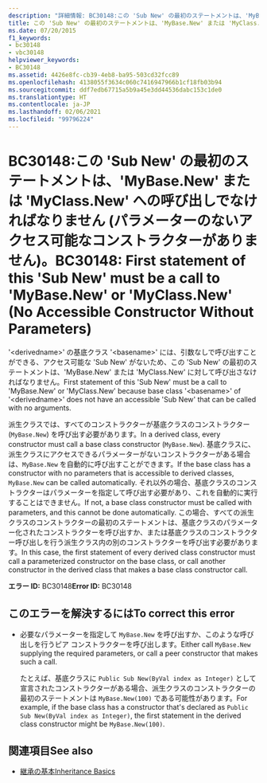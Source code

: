 ```yaml
---
description: "詳細情報: BC30148:この 'Sub New' の最初のステートメントは、'MyBase.New' または 'MyClass.New' への呼び出しでなければなりません (パラメーターのないアクセス可能なコンストラクターがありません)。"
title: この 'Sub New' の最初のステートメントは、'MyBase.New' または 'MyClass.New' への呼び出しでなければなりません (パラメーターのないアクセス可能なコンストラクターがありません)。
ms.date: 07/20/2015
f1_keywords:
- bc30148
- vbc30148
helpviewer_keywords:
- BC30148
ms.assetid: 4426e8fc-cb39-4eb8-ba95-503cd32fcc89
ms.openlocfilehash: 4138055f3634c060c7416947966b1cf18fb03b94
ms.sourcegitcommit: ddf7edb67715a5b9a45e3dd44536dabc153c1de0
ms.translationtype: HT
ms.contentlocale: ja-JP
ms.lasthandoff: 02/06/2021
ms.locfileid: "99796224"
---
```

# <a name="bc30148-first-statement-of-this-sub-new-must-be-a-call-to-mybasenew-or-myclassnew-no-accessible-constructor-without-parameters"></a><span data-ttu-id="c77e9-103">BC30148:この 'Sub New' の最初のステートメントは、'MyBase.New' または 'MyClass.New' への呼び出しでなければなりません (パラメーターのないアクセス可能なコンストラクターがありません)。</span><span class="sxs-lookup"><span data-stu-id="c77e9-103">BC30148: First statement of this 'Sub New' must be a call to 'MyBase.New' or 'MyClass.New' (No Accessible Constructor Without Parameters)</span></span>

<span data-ttu-id="c77e9-104">'\<derivedname>' の基底クラス '\<basename>' には、引数なしで呼び出すことができる、アクセス可能な 'Sub New' がないため、この 'Sub New' の最初のステートメントは、'MyBase.New' または 'MyClass.New' に対して呼び出さなければなりません。</span><span class="sxs-lookup"><span data-stu-id="c77e9-104">First statement of this 'Sub New' must be a call to 'MyBase.New' or 'MyClass.New' because base class '\<basename>' of '\<derivedname>' does not have an accessible 'Sub New' that can be called with no arguments.</span></span>

 <span data-ttu-id="c77e9-105">派生クラスでは、すべてのコンストラクターが基底クラスのコンストラクター (`MyBase.New`) を呼び出す必要があります。</span><span class="sxs-lookup"><span data-stu-id="c77e9-105">In a derived class, every constructor must call a base class constructor (`MyBase.New`).</span></span> <span data-ttu-id="c77e9-106">基底クラスに、派生クラスにアクセスできるパラメーターがないコンストラクターがある場合は、`MyBase.New` を自動的に呼び出すことができます。</span><span class="sxs-lookup"><span data-stu-id="c77e9-106">If the base class has a constructor with no parameters that is accessible to derived classes, `MyBase.New` can be called automatically.</span></span> <span data-ttu-id="c77e9-107">それ以外の場合、基底クラスのコンストラクターはパラメーターを指定して呼び出す必要があり、これを自動的に実行することはできません。</span><span class="sxs-lookup"><span data-stu-id="c77e9-107">If not, a base class constructor must be called with parameters, and this cannot be done automatically.</span></span> <span data-ttu-id="c77e9-108">この場合、すべての派生クラスのコンストラクターの最初のステートメントは、基底クラスのパラメーター化されたコンストラクターを呼び出すか、または基底クラスのコンストラクター呼び出しを行う派生クラス内の別のコンストラクターを呼び出す必要があります。</span><span class="sxs-lookup"><span data-stu-id="c77e9-108">In this case, the first statement of every derived class constructor must call a parameterized constructor on the base class, or call another constructor in the derived class that makes a base class constructor call.</span></span>

 <span data-ttu-id="c77e9-109">**エラー ID:** BC30148</span><span class="sxs-lookup"><span data-stu-id="c77e9-109">**Error ID:** BC30148</span></span>

## <a name="to-correct-this-error"></a><span data-ttu-id="c77e9-110">このエラーを解決するには</span><span class="sxs-lookup"><span data-stu-id="c77e9-110">To correct this error</span></span>

- <span data-ttu-id="c77e9-111">必要なパラメーターを指定して `MyBase.New` を呼び出すか、このような呼び出しを行うピア コンストラクターを呼び出します。</span><span class="sxs-lookup"><span data-stu-id="c77e9-111">Either call `MyBase.New` supplying the required parameters, or call a peer constructor that makes such a call.</span></span>

     <span data-ttu-id="c77e9-112">たとえば、基底クラスに `Public Sub New(ByVal index as Integer)` として宣言されたコンストラクターがある場合、派生クラスのコンストラクターの最初のステートメントは `MyBase.New(100)` である可能性があります。</span><span class="sxs-lookup"><span data-stu-id="c77e9-112">For example, if the base class has a constructor that's declared as `Public Sub New(ByVal index as Integer)`, the first statement in the derived class constructor might be `MyBase.New(100)`.</span></span>

## <a name="see-also"></a><span data-ttu-id="c77e9-113">関連項目</span><span class="sxs-lookup"><span data-stu-id="c77e9-113">See also</span></span>

- [<span data-ttu-id="c77e9-114">継承の基本</span><span class="sxs-lookup"><span data-stu-id="c77e9-114">Inheritance Basics</span></span>](../../programming-guide/language-features/objects-and-classes/inheritance-basics.md)
